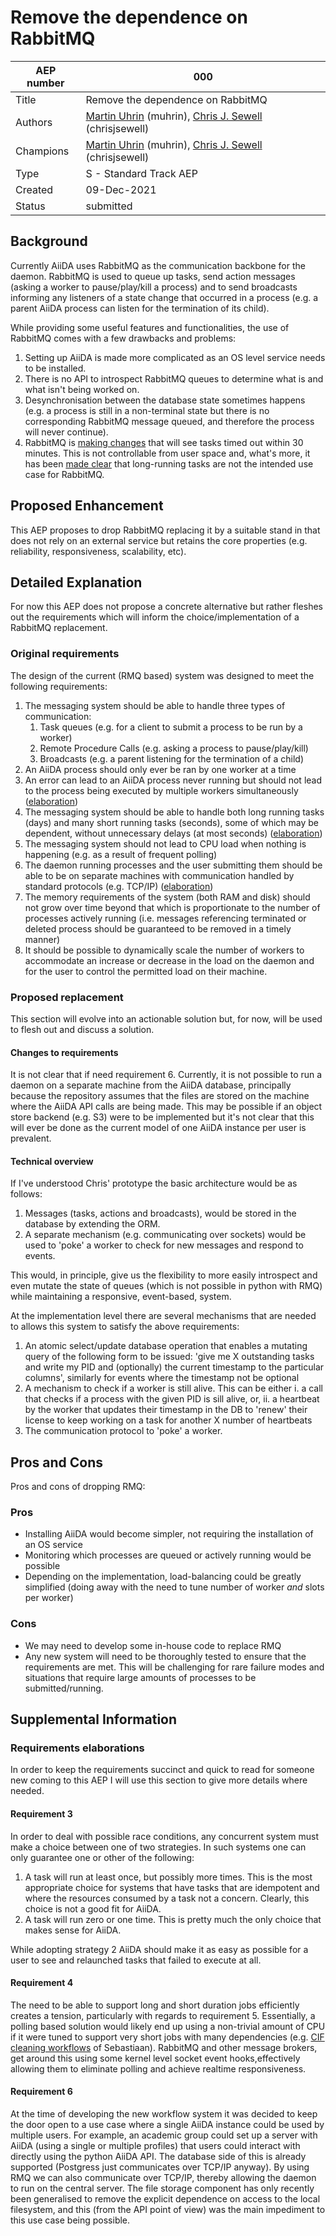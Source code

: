 # Remove the dependence on RabbitMQ

| AEP number | 000                                                          |
|------------|--------------------------------------------------------------|
| Title      | Remove the dependence on RabbitMQ                            |
| Authors    | [Martin Uhrin](mailto:martin.uhrin@epfl.ch) (muhrin), [Chris J. Sewell](mailto:christopher.sewell@epfl.ch) (chrisjsewell)|
| Champions  | [Martin Uhrin](mailto:martin.uhrin@epfl.ch) (muhrin), [Chris J. Sewell](mailto:christopher.sewell@epfl.ch) (chrisjsewell)|
| Type       | S - Standard Track AEP                                       |
| Created    | 09-Dec-2021                                                  |
| Status     | submitted                                                    |

## Background

Currently AiiDA uses RabbitMQ as the communication backbone for the daemon.  RabbitMQ is used to queue up tasks, send action messages (asking a worker to pause/play/kill a process) and to send broadcasts informing any listeners of a state change that occurred in a process (e.g. a parent AiiDA process can listen for the termination of its child).

While providing some useful features and functionalities, the use of RabbitMQ comes with a few drawbacks and problems:
1.  Setting up AiiDA is made more complicated as an OS level service needs to be installed.
2.  There is no API to introspect RabbitMQ queues to determine what is and what isn't being worked on.
3.  Desynchronisation between the database state sometimes happens (e.g. a process is still in a non-terminal state but there is no corresponding RabbitMQ message queued, and therefore the process will never continue).
4.  RabbitMQ is [making changes](https://github.com/rabbitmq/rabbitmq-server/pull/2990) that will see tasks timed out within 30 minutes.  This is not controllable from user space and, what's more, it has been [made clear](https://github.com/rabbitmq/rabbitmq-server/discussions/3345) that long-running tasks are not the intended use case for RabbitMQ.

## Proposed Enhancement 
This AEP proposes to drop RabbitMQ replacing it by a suitable stand in that does not rely on an external service but retains the core properties (e.g. reliability, responsiveness, scalability, etc).

## Detailed Explanation 

For now this AEP does not propose a concrete alternative but rather fleshes out the requirements which will inform the choice/implementation of a RabbitMQ replacement.

### Original requirements

The design of the current (RMQ based) system was designed to meet the following requirements:
1. The messaging system should be able to handle three types of communication:
   1. Task queues (e.g. for a client to submit a process to be run by a worker)
   2. Remote Procedure Calls (e.g. asking a process to pause/play/kill)
   3. Broadcasts (e.g. a parent listening for the termination of a child)
2. An AiiDA process should only ever be ran by one worker at a time
3. An error can lead to an AiiDA process never running but should not lead to the process being executed by multiple workers simultaneously ([elaboration](#requirement-3))
4. The messaging system should be able to handle both long running tasks (days) and many short running tasks (seconds), some of which may be dependent, without unnecessary delays (at most seconds) ([elaboration](#requirement-4))
5. The messaging system should not lead to CPU load when nothing is happening (e.g. as a result of frequent polling)
6. The daemon running processes and the user submitting them should be able to be on separate machines with communication handled by standard protocols (e.g. TCP/IP) ([elaboration](#requirement-6))
7. The memory requirements of the system (both RAM and disk) should not grow over time beyond that which is proportionate to the number of processes actively running (i.e. messages referencing terminated or deleted process should be guaranteed to be removed in a timely manner)
8. It should be possible to dynamically scale the number of workers to accommodate an increase or decrease in the load on the daemon and for the user to control the permitted load on their machine.


### Proposed replacement

This section will evolve into an actionable solution but, for now, will be used to flesh out and discuss a solution.

#### Changes to requirements

It is not clear that if need requirement 6.  Currently, it is not possible to run a daemon on a separate machine from the AiiDA database, principally because the repository assumes that the files are stored on the machine where the AiiDA API calls are being made.  This may be possible if an object store backend (e.g. S3) were to be implemented but it's not clear that this will ever be done as the current model of one AiiDA instance per user is prevalent.

#### Technical overview

If I've understood Chris' prototype the basic architecture would be as follows:

1. Messages (tasks, actions and broadcasts), would be stored in the database by extending the ORM.
2. A separate mechanism (e.g. communicating over sockets) would be used to 'poke' a worker to check for new messages and respond to events.

This would, in principle, give us the flexibility to more easily introspect and even mutate the state of queues (which is not possible in python with RMQ) while maintaining a responsive, event-based, system.

At the implementation level there are several mechanisms that are needed to allows this system to satisfy the above requirements:

1. An atomic select/update database operation that enables a mutating query of the following form to be issued: 'give me X outstanding tasks and write my PID and (optionally) the current timestamp to the particular columns', similarly for events where the timestamp not be optional
2. A mechanism to check if a worker is still alive.  This can be either
   i. a call that checks if a process with the given PID is sill alive, or,
   ii. a heartbeat by the worker that updates their timestamp in the DB to 'renew' their license to keep working on a task for another X number of heartbeats
3. The communication protocol to 'poke' a worker.


## Pros and Cons 

Pros and cons of dropping RMQ:

### Pros
* Installing AiiDA would become simpler, not requiring the installation of an OS service
* Monitoring which processes are queued or actively running would be possible
* Depending on the implementation, load-balancing could be greatly simplified (doing away with the need to tune number of worker _and_ slots per worker)

### Cons
* We may need to develop some in-house code to replace RMQ
* Any new system will need to be thoroughly tested to ensure that the requirements are met.  This will be challenging for rare failure modes and situations that require large amounts of processes to be submitted/running.

## Supplemental Information

### Requirements elaborations

In order to keep the requirements succinct and quick to read for someone new coming to this AEP I will use this section to give more details where needed.

#### Requirement 3

In order to deal with possible race conditions, any concurrent system must make a choice between one of two strategies. In such systems one can only guarantee one or other of the following:

1. A task will run at least once, but possibly more times. This is the most appropriate choice for systems that have tasks that are idempotent and where the resources consumed by a task not a concern. Clearly, this choice is not a good fit for AiiDA.
2. A task will run zero or one time. This is pretty much the only choice that makes sense for AiiDA.

While adopting strategy 2 AiiDA should make it as easy as possible for a user to see and relaunched tasks that failed to execute at all.


#### Requirement 4

The need to be able to support long and short duration jobs efficiently creates a tension, particularly with regards to requirement 5.  Essentially, a polling based solution would likely end up using a non-trivial amount of CPU if it were tuned to support very short jobs with many dependencies (e.g. [CIF cleaning workflows]((https://github.com/chrisjsewell/aiida-process-coordinator/discussions/4#discussioncomment-1296748)) of Sebastiaan).  RabbitMQ and other message brokers, get around this using some kernel level socket event hooks,effectively allowing them to eliminate polling and achieve realtime responsiveness.

#### Requirement 6

At the time of developing the new workflow system it was decided to keep the door open to a use case where a single AiiDA instance could be used by multiple users.  For example, an academic group could set up a server with AiiDA (using a single or multiple profiles) that users could interact with directly using the python AiiDA API.  The database side of this is already supported (Postgress just communicates over TCP/IP anyway).  By using RMQ we can also communicate over TCP/IP, thereby allowing the daemon to run on the central server.  The file storage component has only recently been generalised to remove the explicit dependence on access to the local filesystem, and this (from the API point of view) was the main impediment to this use case being possible.
